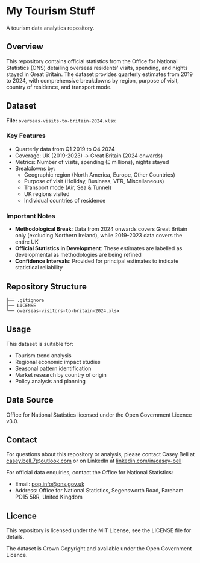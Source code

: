 # My Tourism Stuff
A tourism data analytics repository.

## Overview
This repository contains official statistics from the Office for National Statistics (ONS) detailing overseas residents' visits, spending, and nights stayed in Great Britain. The dataset provides quarterly estimates from 2019 to 2024, with comprehensive breakdowns by region, purpose of visit, country of residence, and transport mode.

## Dataset
**File:** `overseas-visits-to-britain-2024.xlsx`

### Key Features
- Quarterly data from Q1 2019 to Q4 2024
- Coverage: UK (2019-2023) → Great Britain (2024 onwards)
- Metrics: Number of visits, spending (£ millions), nights stayed
- Breakdowns by:
  - Geographic region (North America, Europe, Other Countries)
  - Purpose of visit (Holiday, Business, VFR, Miscellaneous)
  - Transport mode (Air, Sea & Tunnel)
  - UK regions visited
  - Individual countries of residence

### Important Notes
- **Methodological Break**: Data from 2024 onwards covers Great Britain only (excluding Northern Ireland), while 2019-2023 data covers the entire UK
- **Official Statistics in Development**: These estimates are labelled as developmental as methodologies are being refined
- **Confidence Intervals**: Provided for principal estimates to indicate statistical reliability

## Repository Structure
```text
├── .gitignore
├── LICENSE
└── overseas-visitors-to-britain-2024.xlsx
```

## Usage
This dataset is suitable for:
- Tourism trend analysis
- Regional economic impact studies
- Seasonal pattern identification
- Market research by country of origin
- Policy analysis and planning

## Data Source
Office for National Statistics licensed under the Open Government Licence v3.0.

## Contact
For questions about this repository or analysis, please contact Casey Bell at [casey.bell.7@outlook.com](casey.bell.7@outlook.com) or on LinkedIn at [linkedin.com/in/casey-bell](linkedin.com/in/casey-bell)

For official data enquiries, contact the Office for National Statistics:
- Email: [pop.info@ons.gov.uk](pop.info@ons.gov.uk)
- Address: Office for National Statistics, Segensworth Road, Fareham PO15 5RR, United Kingdom

## Licence
This repository is licensed under the MIT License, see the LICENSE file for details.

The dataset is Crown Copyright and available under the Open Government Licence.
